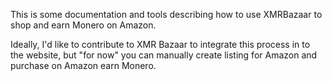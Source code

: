 This is some documentation and tools describing how to use XMRBazaar to shop and earn Monero on Amazon.

Ideally, I'd like to contribute to XMR Bazaar to integrate this process in to the website, but "for now" you can manually create listing for Amazon and purchase on Amazon earn Monero.
